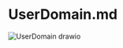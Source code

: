 # UserDomain.md

![UserDomain drawio](https://user-images.githubusercontent.com/35019052/219851808-c2def9f7-e30a-4c0c-b90b-278e8b2f6e5c.png)
